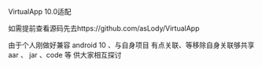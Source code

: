 VirtualApp 10.0适配


如需提前查看源码先去https://github.com/asLody/VirtualApp

由于个人刚做好兼容 android 10 、与自身项目 有点关联、等移除自身关联够共享 aar 、 jar 、code 等 供大家相互探讨
